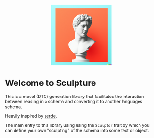 <p align="center">
  <img src="https://raw.githubusercontent.com/IpFruion/sculpture/main/res/logo.png" width="200" height="200" alt="Sculptor Logo"/>
</p>

# Welcome to Sculpture

This is a model (DTO) generation library that facilitates the interaction between reading in a schema and converting it to another languages schema.

Heavily inspired by [serde](https://serde.rs).

The main entry to this library using using the `Sculptor` trait by which you can define your own "sculpting" of the schema into some text or object.
